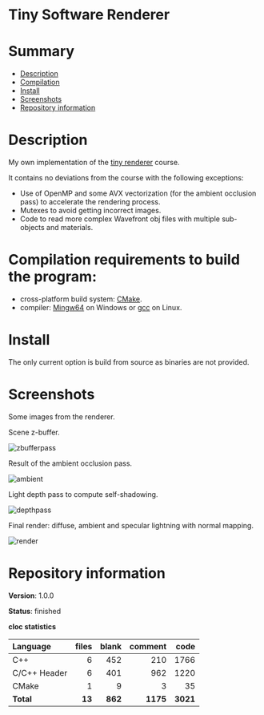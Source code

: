 Tiny Software Renderer
======================

# Summary
- [Description](#description)
- [Compilation](#compilation-requirements)
- [Install](#install)
- [Screenshots](#screenshots)
- [Repository information](#repository-information)

# Description
My own implementation of the [tiny renderer](https://github.com/ssloy/tinyrenderer) course.

It contains no deviations from the course with the following exceptions:
* Use of OpenMP and some AVX vectorization (for the ambient occlusion pass) to accelerate the rendering process.
* Mutexes to avoid getting incorrect images.
* Code to read more complex Wavefront obj files with multiple sub-objects and materials. 

# Compilation requirements to build the program:
* cross-platform build system: [CMake](http://www.cmake.org/cmake/resources/software.html).
* compiler: [Mingw64](http://sourceforge.net/projects/mingw-w64/) on Windows or [gcc](http://gcc.gnu.org/) on Linux.

# Install
The only current option is build from source as binaries are not provided. 

# Screenshots

Some images from the renderer.

Scene z-buffer.

![zbufferpass](https://cloud.githubusercontent.com/assets/12167134/17668098/1d33a606-6308-11e6-81b8-8a1683fabf30.png)

Result of the ambient occlusion pass.

![ambient](https://cloud.githubusercontent.com/assets/12167134/17668100/1d4239dc-6308-11e6-854d-21559a07d6d2.png)

Light depth pass to compute self-shadowing.

![depthpass](https://cloud.githubusercontent.com/assets/12167134/17668099/1d3b1274-6308-11e6-8019-0dfe3f0fecf6.png)

Final render: diffuse, ambient and specular lightning with normal mapping.

![render](https://cloud.githubusercontent.com/assets/12167134/17668097/1d28486a-6308-11e6-912a-69b6bf6096c3.png)

# Repository information
**Version**: 1.0.0

**Status**: finished

**cloc statistics**

| Language                     |files          |blank        |comment           |code  |
|:-----------------------------|--------------:|------------:|-----------------:|-----:|
| C++                          |    6          |  452        |   210            | 1766 |
| C/C++ Header                 |    6          |  401        |   962            | 1220 |
| CMake                        |    1          |  9          |     3            |   35 |
| **Total**                    |   **13**      |  **862**    |   **1175**       |**3021**|
